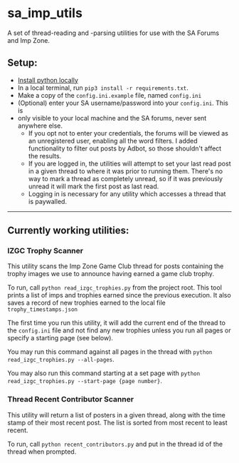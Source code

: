 # sa_imp_utils
A set of thread-reading and -parsing utilities for use with the SA Forums and 
Imp Zone. 

## Setup: 
- [Install python locally](https://wiki.python.org/moin/BeginnersGuide/Download)
- In a local terminal, run `pip3 install -r requirements.txt`.
- Make a copy of the `config.ini.example` file, named `config.ini`
- (Optional) enter your SA username/password into your `config.ini`. This is 
- only visible to your local machine and the SA forums, never sent anywhere 
  else.
  - If you opt not to enter your credentials, the forums will be viewed as an
    unregistered user, enabling all the word filters. I added functionality to
    filter out posts by Adbot, so those shouldn't affect the results.
  - If you are logged in, the utilities will attempt to set your last read
    post in a given thread to where it was prior to running them. There's no
    way to mark a thread as completely unread, so if it was previously unread
    it will mark the first post as last read.
  - Logging in is necessary for any utility which accesses a thread that is 
    paywalled.

---

## Currently working utilities:

### IZGC Trophy Scanner

This utility scans the Imp Zone Game Club thread for posts containing the
trophy images we use to announce having earned a game club trophy.

To run, call `python read_izgc_trophies.py` from the project root. This tool
prints a list of imps and trophies earned since the previous execution. It also
saves a record of new trophies earned to the local file
`trophy_timestamps.json`

The first time you run this utility, it will add the current end of the thread
to the `config.ini` file and not find any new trophies unless you run all pages
or specify a starting page (see below).

You may run this command against all pages in the thread with
`python read_izgc_trophies.py --all-pages`.

You may also run this command starting at a set page with
`python read_izgc_trophies.py --start-page {page number}`.

### Thread Recent Contributor Scanner

This utility will return a list of posters in a given thread, along with the
time stamp of their most recent post. The list is sorted from most recent to 
least recent.

To run, call `python recent_contributors.py` and put in the thread id of the 
thread when prompted.